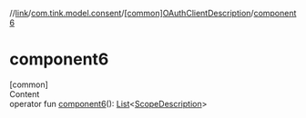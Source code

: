 //[link](../../index.md)/[com.tink.model.consent](../index.md)/[[common]OAuthClientDescription](index.md)/[component6](component6.md)



# component6  
[common]  
Content  
operator fun [component6](component6.md)(): [List](https://kotlinlang.org/api/latest/jvm/stdlib/kotlin.collections/-list/index.html)<[ScopeDescription](../[common]-scope-description/index.md)>  




